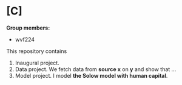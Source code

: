 # \[C\]

**Group members:**
- wvf224

This repository contains  
1. Inaugural project. 
2. Data project. We fetch data from **source x** on **y** and show that ...
3. Model project. I model **the Solow model with human capital**.

